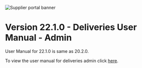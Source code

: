 ![Supplier portal banner](../../../../images/banner-supplier-portal.jpg)

# Version 22.1.0 - Deliveries User Manual - Admin

User Manual for 22.1.0 is same as 20.2.0. 

To view the user manual for deliveries admin click [here](../20.2.0/usermanual-supplierportal-deliveries-admin.md).
